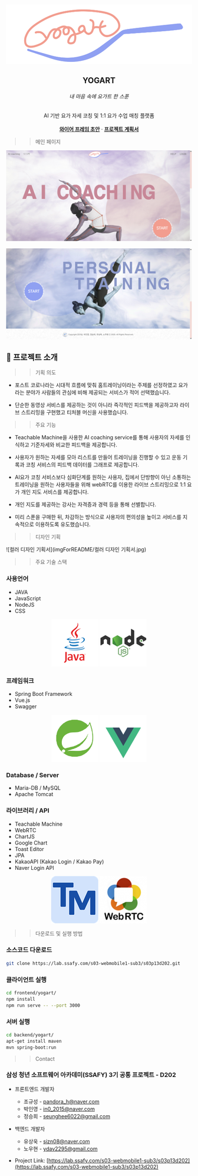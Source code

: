 



<p align="center">
  <img src="imgForREADME/logo.png" alt="yogart">
</p>
  <h2 align="center">YOGART</h2>
  <h6 align="center">내 마음 속에 요가트 한 스푼</h6>



  <p align="center">
    AI 기반 요가 자세 코칭 및 1:1 요가 수업 매칭 플랫폼
    <br />
    <br />
    <a href="imgForREADME/frame.pdf"><strong>와이어 프레임 초안</strong></a>
    · 
    <a href="https://docs.google.com/document/d/1mni5wXHhc3lFoP_9c4rojFkBvvPv2uf-ai3y7hOMw-I/edit"><strong>프로젝트 계획서</strong></a></p>


> > 메인 페이지

<div align="center">
<img src="imgForREADME/main1.png" alt="main1">
	<br />
    <br />
<img src="imgForREADME/main2.png" alt="main2">
</div>




## :paperclip: 프로젝트 소개


> > 기획 의도
> >
> > 

- 포스트 코로나라는 시대적 흐름에 맞춰 홈트레이닝이라는 주제를 선정하였고 요가라는 분야가 사람들의 관심에 비해 제공되는 서비스가 적어 선택했습니다.

  

- 단순한 동영상 서비스를 제공하는 것이 아니라 즉각적인 피드백을 제공하고자 라이브 스트리밍을 구현했고 티처블 머신을 사용했습니다.



> > 주요 기능
> >
> > 

- Teachable Machine을 사용한 AI coaching service를 통해 사용자의 자세를 인식하고 기준자세와 비교한 피드백을 제공합니다.

  

- 사용자가 원하는 자세를 모아 리스트를 만들어 트레이닝을 진행할 수 있고 운동 기록과 코칭 서비스의 피드백 데이터를 그래프로 제공합니다.



- AI요가 코칭 서비스보다 심화단계를 원하는 사용자, 집에서 단방향이 아닌 소통하는 트레이닝을 원하는 사용자들을 위해 webRTC를 이용한 라이브 스트리밍으로 1:1 요가 개인 지도 서비스를 제공합니다.

  

- 개인 지도를 제공하는 강사는 자격증과 경력 등을 통해 선별합니다.

  

- 미리 스푼을 구매한 뒤, 차감하는 방식으로 사용자의 편의성을 높이고 서비스를 지속적으로 이용하도록 유도했습니다.



> > 디자인 기획
> >
> > 

![컬러 디자인 기획서](imgForREADME/컬러 디자인 기획서.jpg)





> > 주요 기술 스택
> >
> > 

### 사용언어
- JAVA
- JavaScript
- NodeJS
- CSS

<div align="center">
<img src="imgForREADME/java.png" alt="java">
<img src="imgForREADME/node.png" alt="node">
</div>



### 프레임워크
- Spring Boot Framework
- Vue.js
- Swagger

<div align="center">
<img src="imgForREADME/spring.png" alt="java">
<img src="imgForREADME/vue.png" alt="node">
</div>



### Database / Server
- Maria-DB / MySQL
- Apache Tomcat



### 라이브러리 / API
- Teachable Machine
- WebRTC
- ChartJS
- Google Chart
- Toast Editor
- JPA
- KakaoAPI (Kakao Login / Kakao Pay)
- Naver Login API

<div align="center">
<img src="imgForREADME/tm.png" alt="java">
<img src="imgForREADME/rtc.png" alt="node">
</div>



> > 다운로드 및 실행 방법
> >
> > 

### 소스코드 다운로드

```sh
git clone https://lab.ssafy.com/s03-webmobile1-sub3/s03p13d202.git
```
### 클라이언트 실행
```sh
cd frontend/yogart/
npm install
npm run serve -- --port 3000
```

### 서버 실행
```sh
cd backend/yogart/
apt-get install maven
mvn spring-boot:run
```




> > Contact
> >
> > 

### 삼성 청년 소프트웨어 아카데미(SSAFY) 3기 공통 프로젝트 - D202

- 프론트엔드 개발자
  - 조규성 - pandora_h@naver.com 
  - 박인영 - in0_2015@naver.com 
  - 정승희 - seunghee6022@gmail.com 
- 백엔드 개발자
  - 유상욱 - sizn08@naver.com 
  - 노우현 - ydav2295@gmail.com 


- Project Link: [https://lab.ssafy.com/s03-webmobile1-sub3/s03p13d202](https://lab.ssafy.com/s03-webmobile1-sub3/s03p13d202)

